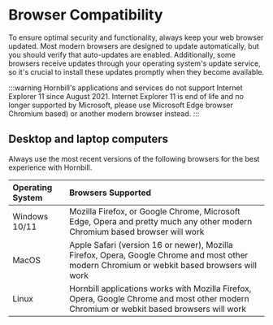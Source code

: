 # Browser Compatibility

To ensure optimal security and functionality, always keep your web browser updated. Most modern browsers are designed to update automatically, but you should verify that auto-updates are enabled. Additionally, some browsers receive updates through your operating system's update service, so it's crucial to install these updates promptly when they become available.

:::warning
Hornbill's applications and services do not support Internet Explorer 11 since August 2021. Internet Explorer 11 is end of life and no longer supported by Microsoft, please use Microsoft Edge browser Chromium based) or another modern browser instead.
:::

## Desktop and laptop computers
Always use the most recent versions of the following browsers for the best experience with Hornbill.

|Operating System|Browsers Supported|
|:--|:--|
|Windows 10/11|Mozilla Firefox, or Google Chrome, Microsoft Edge, Opera and pretty much any other modern Chromium based browser will work|
|MacOS|Apple Safari (version 16 or newer), Mozilla Firefox, Opera, Google Chrome and most other modern Chromium or webkit based browsers will work|
|Linux|Hornbill applications works with Mozilla Firefox, Opera, Google Chrome and most other modern Chromium or webkit based browsers will work|

